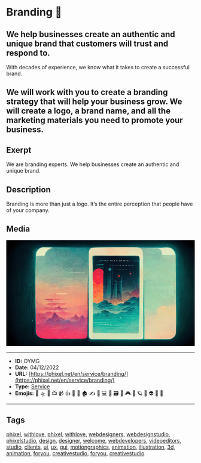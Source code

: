 # Branding 💙
## We help businesses create an authentic and unique brand that customers will trust and respond to.

With decades of experience, we know what it takes to create a successful brand.

We will work with you to create a branding strategy that will help your business grow. We will create a logo, a brand name, and all the marketing materials you need to promote your business.
------------
## Exerpt
We are branding experts. We help businesses create an authentic and unique brand.
## Description
Branding is more than just a logo. It’s the entire perception that people have of your company.
## Media
<img src="media/f94394e1/services-branding.jpg">

------------
- **ID:** OYMG
- **Date:** 04/12/2022
- **URL:** [https://phixel.net/en/service/branding/](https://phixel.net/en/service/branding/)
- **Type:** [Service](#service)
- **Emojis:** 🎨 🛸 📼 📺 📹 👍 🔗 📝 🏠 ✍️ 👨 💻 👑 🗃 👾 🎮 📲 🪐 🌟 👽 🚀 🌌

------------
## Tags
[phixel](#phixel), [withlove](#withlove), [phixel](#phixel), [withlove](#withlove), [webdesigners](#webdesigners), [webdesignstudio](#webdesignstudio), [phixelstudio](#phixelstudio), [design](#design), [designer](#designer), [welcome](#welcome), [webdevelopers](#webdevelopers), [videoeditors](#videoeditors), [studio](#studio), [clients](#clients), [ui](#ui), [ux](#ux), [gui](#gui), [motiongraphics](#motiongraphics), [animation](#animation), [illustration](#illustration), [3d](#3d), [animation](#animation), [foryou](#foryou), [creativestudio](#creativestudio), [foryou](#foryou), [creativestudio](#creativestudio)
